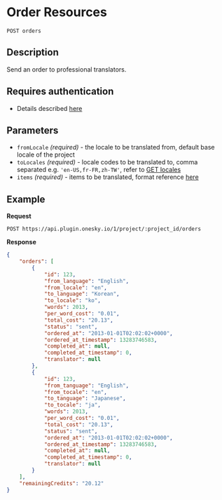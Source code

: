 # Order Resources

    POST orders

## Description
Send an order to professional translators.


## Requires authentication
- Details described [here](/README.md#authentication)


## Parameters
- `fromLocale` _(required)_ - the locale to be translated from, default base locale of the project
- `toLocales` _(required)_ - locale codes to be translated to, comma separated e.g. `'en-US,fr-FR,zh-TW'`, refer to [GET locales](/endpoints/locale/GET_locales.md)
- `items` _(required)_ - items to be translated, format reference [here](/reference/formats.md#items)


## Example
**Request**

    POST https://api.plugin.onesky.io/1/project/:project_id/orders

**Response**
``` json
{
    "orders": [
        {
            "id": 123,
            "from_language": "English",
            "from_locale": "en",
            "to_language": "Korean",
            "to_locale": "ko",
            "words": 2013,
            "per_word_cost": "0.01",
            "total_cost": "20.13",
            "status": "sent",
            "ordered_at": "2013-01-01T02:02:02+0000",
            "ordered_at_timestamp": 13283746583,
            "completed_at": null,
            "completed_at_timestamp": 0,
            "translator": null
        },
        {
            "id": 123,
            "from_tanguage": "English",
            "from_tocale": "en",
            "to_tanguage": "Japanese",
            "to_tocale": "ja",
            "words": 2013,
            "per_word_cost": "0.01",
            "total_cost": "20.13",
            "status": "sent",
            "ordered_at": "2013-01-01T02:02:02+0000",
            "ordered_at_timestamp": 13283746583,
            "completed_at": null,
            "completed_at_timestamp": 0,
            "translator": null
        }
    ],
    "remainingCredits": "20.12"
}
```
